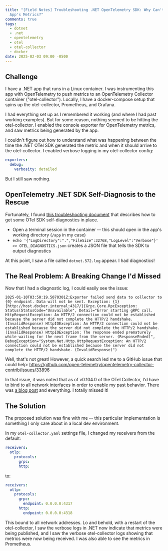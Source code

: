 ```yaml
---
title: "[Field Notes] Troubleshooting .NET OpenTelemetry SDK: Why Can't I see My
  App's Metrics?"
comments: true
tags:
  - dotnet
  - .net
  - opentelemetry
  - otel
  - otel-collector
  - docker
date: 2025-02-03 09:00 -0500
---
```

## Challenge

I have a .NET app that runs in a Linux container. I was instrumenting this app with OpenTelemetry to push metrics to an OpenTelemetry Collector container ("otel-collector"). Locally, I have a docker-compose setup that spins up the otel-collector, Prometheus, and Grafana.

I had everything set up as I remembered it working (and where I had past working examples). But for some reason, nothing seemed to be hitting the otel-collector. I enabled the console exporter for OpenTelemetry metrics, and saw metrics being generated by the app.

I couldn't figure out how to understand what was happening between the time the .NET OTel SDK generated the metric and when it should arrive to the otel-collector. I enabled verbose logging in my otel-collector config:

```yaml
exporters:
  debug:
    verbosity: detailed
```

But I still saw nothing.

## OpenTelemetry .NET SDK Self-Diagnosis to the Rescue

Fortunately, I found [this troubleshooting document](https://github.com/open-telemetry/opentelemetry-dotnet/blob/main/src/OpenTelemetry/README.md#troubleshooting) that describes how to get some OTel SDK self-diagnostics in place.

* Open a terminal session in the container -- this should open in the app's working directory (`/app` in my case)
* `echo '{"LogDirectory":".","FileSize":32768,"LogLevel":"Verbose"}' >> OTEL_DIAGNOSTICS.json` creates a JSON file that tells the SDK to output diagnostics

At this point, I saw a file called `dotnet.572.log` appear. I had diagnostics!

## The Real Problem: A Breaking Change I'd Missed

Now that I had a diagnostic log, I could easily see the issue:

```console
2025-01-10T03:50:19.5070301Z:Exporter failed send data to collector to {0} endpoint. Data will not be sent. Exception: {1}{http://host.docker.internal:4317/}{Grpc.Core.RpcException: Status(StatusCode="Unavailable", Detail="Error starting gRPC call. HttpRequestException: An HTTP/2 connection could not be established because the server did not complete the HTTP/2 handshake. (InvalidResponse) HttpIOException: An HTTP/2 connection could not be established because the server did not complete the HTTP/2 handshake. (InvalidResponse) HttpIOException: The response ended prematurely while waiting for the next frame from the server. (ResponseEnded)", DebugException="System.Net.Http.HttpRequestException: An HTTP/2 connection could not be established because the server did not complete the HTTP/2 handshake. (InvalidResponse)")
```

Well, that's not great! However, a quick search led me to a GitHub issue that could help: <https://github.com/open-telemetry/opentelemetry-collector-contrib/issues/33896>

In that issue, it was noted that as of v0.104.0 of the OTel Collector, I'd have to bind to all network interfaces in order to enable my past behavior. There was [a blog post](https://opentelemetry.io/blog/2024/hardening-the-collector-one/) and everything. I totally missed it!

## The Solution

The proposed solution was fine with me -- this particular implementation is something I only care about in a local dev environment.

In my `otel-collector.yaml` settings file, I changed my receivers from the default:

```yaml
receivers:
  otlp:
    protocols:
      grpc:
      http:
```

to:

```yaml
receivers:
  otlp:
    protocols:
      grpc:
        endpoint: 0.0.0.0:4317
      http:
        endpoint: 0.0.0.0:4318
```

This bound to all network addresses. Lo and behold, with a restart of the otel-collector, I saw the verbose logs in .NET now indicate that metrics were being published, and I saw the verbose otel-collector logs showing that metrics were now being received. I was also able to see the metrics in Prometheus.

